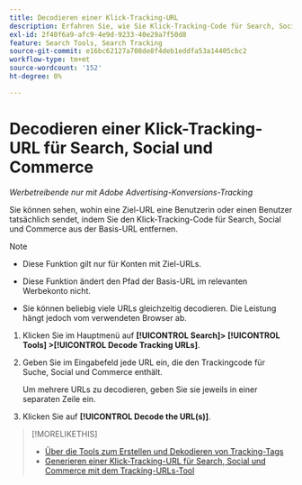 ```yaml
---
title: Decodieren einer Klick-Tracking-URL
description: Erfahren Sie, wie Sie Klick-Tracking-Code für Search, Social und Commerce aus einer Basis-URL entfernen können.
exl-id: 2f40f6a9-afc9-4e9d-9233-40e29a7f50d8
feature: Search Tools, Search Tracking
source-git-commit: e16bc62127a708de8f4deb1eddfa53a14405cbc2
workflow-type: tm+mt
source-wordcount: '152'
ht-degree: 0%

---
```


# Decodieren einer Klick-Tracking-URL für Search, Social und Commerce

*Werbetreibende nur mit Adobe Advertising-Konversions-Tracking*

Sie können sehen, wohin eine Ziel-URL eine Benutzerin oder einen Benutzer tatsächlich sendet, indem Sie den Klick-Tracking-Code für Search, Social und Commerce aus der Basis-URL entfernen.

>[!NOTE]
>
>* Diese Funktion gilt nur für Konten mit Ziel-URLs.
>
>* Diese Funktion ändert den Pfad der Basis-URL im relevanten Werbekonto nicht.
>
>* Sie können beliebig viele URLs gleichzeitig decodieren. Die Leistung hängt jedoch vom verwendeten Browser ab.

1. Klicken Sie im Hauptmenü auf **[!UICONTROL Search]> [!UICONTROL Tools] >[!UICONTROL Decode Tracking URLs]**.

1. Geben Sie im Eingabefeld jede URL ein, die den Trackingcode für Suche, Social und Commerce enthält.

   Um mehrere URLs zu decodieren, geben Sie sie jeweils in einer separaten Zeile ein.

1. Klicken Sie auf **[!UICONTROL Decode the URL(s)]**.

>[!MORELIKETHIS]
>
>* [Über die Tools zum Erstellen und Dekodieren von Tracking-Tags](tracking-tools-about.md)
>* [Generieren einer Klick-Tracking-URL für Search, Social und Commerce mit dem Tracking-URLs-Tool](click-tracking-url-generate.md)
